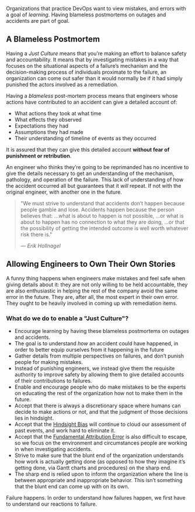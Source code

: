 
Organizations that practice DevOps want to view mistakes, and errors with a goal of *learning*. Having blameless postmortems on outages and accidents are part of goal.

## A Blameless Postmortem

Having a *Just Culture* means that you’re making an effort to balance safety and accountability. It means that by investigating mistakes in a way that focuses on the situational aspects of a failure’s mechanism and the decision-making process of individuals proximate to the failure, an organization can come out safer than it would normally be if it had simply punished the actors involved as a remediation.

Having a *blameless* post-mortem process means that engineers whose actions have contributed to an accident can give a detailed account of:

- What actions they took at what time
- What effects they observed
- Expectations they had
- Assumptions they had made
- Their understanding of timeline of events as they occurred

It is assured that they can give this detailed account **without fear of punishment or retribution**.

An engineer who thinks they’re going to be reprimanded has no incentive to give the details necessary to get an understanding of the mechanism, pathology, and operation of the failure. This lack of understanding of how the accident occurred all but guarantees that it *will* repeat. If not with the original engineer, with another one in the future.

> "We must strive to understand that accidents don’t happen because people gamble and lose.
Accidents happen because the person believes that:
…what is about to happen is not possible,
…or what is about to happen has no connection to what they are doing,
…or that the possibility of getting the intended outcome is well worth whatever risk there is."
>
>&mdash; <cite>Erik Hollnagel</cite>

## Allowing Engineers to Own Their Own Stories

A funny thing happens when engineers make mistakes and feel safe when giving details about it: they are not only willing to be held accountable, they are also enthusiastic in helping the rest of the company avoid the same error in the future. They are, after all, the most expert in their own error. They ought to be heavily involved in coming up with remediation items.

### What do we do to enable a "Just Culture"?

- Encourage learning by having these blameless postmortems on outages and accidents.
- The goal is to understand *how* an accident could have happened, in order to better equip ourselves from it happening in the future
- Gather details from multiple perspectives on failures, and don’t punish people for making mistakes.
- Instead of punishing engineers, we instead give them the requisite authority to improve safety by allowing them to give detailed accounts of their contributions to failures.
- Enable and encourage people who do make mistakes to be the experts on educating the rest of the organization how not to make them in the future.
- Accept that there is always a discretionary space where humans can decide to make actions or not, and that the judgment of those decisions lies in hindsight.
- Accept that the [Hindsight Bias](https://en.wikipedia.org/wiki/Hindsight_bias?azure-portal=true) will continue to cloud our assessment of past events, and work hard to eliminate it.
- Accept that the [Fundamental Attribution Error](https://en.wikipedia.org/wiki/Fundamental_attribution_error?azure-portal=true) is also difficult to escape, so we focus on the environment and circumstances people are working in when investigating accidents.
- Strive to make sure that the blunt end of the organization understands how work is actually getting done (as opposed to how they imagine it’s getting done, via Gantt charts and procedures) on the sharp end.
- The sharp end is relied upon to inform the organization where the line is between appropriate and inappropriate behavior. This isn’t something that the blunt end can come up with on its own.

Failure happens. In order to understand how failures happen, we first have to understand our reactions to failure.
